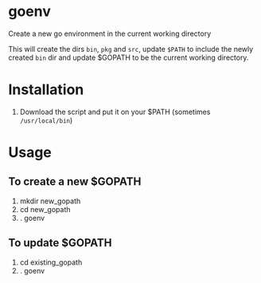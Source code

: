 # goenv

Create a new go environment in the current working directory

This will create the dirs `bin`, `pkg` and `src`, update `$PATH` to include the newly created `bin` dir and update $GOPATH to be the current working directory.

# Installation

1. Download the script and put it on your $PATH (sometimes `/usr/local/bin`)

# Usage

## To create a new $GOPATH

1. mkdir new_gopath
2. cd new_gopath
3. . goenv

## To update $GOPATH

1. cd existing_gopath
2. . goenv
